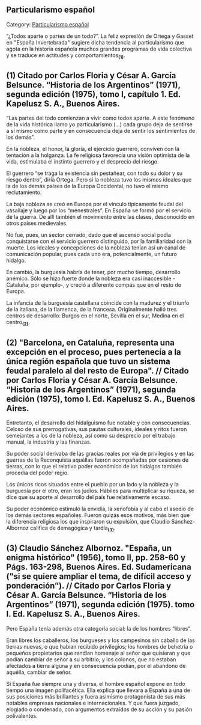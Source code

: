 ## Particularismo español

Category: [Particularismo español](http://descubrircorrientes.com.ar/2012/index.php/2451-historia-desde-el-origen-hasta-1814/tierra-argentina-1492-1588/la-desobediencia-de-caboto/carlos-i-y-la-concepcion-imperial/espana-desde-adentro/el-hombre-espanol/particularismo-espanol)

“¿Todos aparte o partes de un todo?”. La feliz expresión de Ortega y Gasset en "España Invertebrada" sugiere dicha tendencia al particularismo que agota en la historia española muchos grandes programas de vida colectiva y se traduce en actitudes y comportamientos<sub><strong>(1)</strong></sub>.

## **(1)** Citado por Carlos Floria y César A. García Belsunce. “Historia de los Argentinos” (1971), segunda edición (1975), tomo I, capítulo 1. Ed. Kapelusz S. A., Buenos Aires.

“Las partes del todo comienzan a vivir como todos aparte. A este fenómeno de la vida histórica llamo yo particularismo (...) cada grupo deja de sentirse a sí mismo como parte y en consecuencia deja de sentir los sentimientos de los demás”.

En la nobleza, el honor, la gloria, el ejercicio guerrero, conviven con la tentación a la holganza. La fe religiosa favorecía una visión optimista de la vida, estimulaba el instinto guerrero y el desprecio del riesgo.

El guerrero “se traga la existencia sin pestañear, con todo su dolor y su riesgo dentro”, diría Ortega. Pero si la nobleza tuvo los mismos ideales que la de los demás países de la Europa Occidental, no tuvo el mismo reclutamiento.

La baja nobleza se creó en Europa por el vínculo típicamente feudal del vasallaje y luego por los “menestrales”. En España se formó por el servicio de la guerra. De allí también el movimiento entre las clases, desconocido en otros países medievales.

No fue, pues, un sector cerrado, dado que el ascenso social podía conquistarse con el servicio guerrero distinguido, por la familiaridad con la muerte. Los ideales y concepciones de la nobleza tenían así un canal de comunicación popular, pues cada uno era, potencialmente, un futuro hidalgo.

En cambio, la burguesía habría de tener, por mucho tiempo, desarrollo anémico. Sólo se hizo fuerte donde la nobleza era casi inaccesible -Cataluña, por ejemplo-, y creció a diferente compás que en el resto de Europa.

La infancia de la burguesía castellana coincide con la madurez y el triunfo de la italiana, de la flamenca, de la francesa. Originalmente halló tres centros de desarrollo: Burgos en el norte, Sevilla en el sur, Medina en el centro<sub><strong>(2)</strong></sub>.

## **(2)** "Barcelona, en Cataluña, representa una excepción en el proceso, pues pertenecía a la única región española que tuvo un sistema feudal paralelo al del resto de Europa". // Citado por Carlos Floria y César A. García Belsunce. “Historia de los Argentinos” (1971), segunda edición (1975), tomo I. Ed. Kapelusz S. A., Buenos Aires.

Entretanto, el desarrollo del hidalguismo fue notable y con consecuencias. Celoso de sus prerrogativas, sus pautas culturales, ideales y ritos fueron semejantes a los de la nobleza, así como su desprecio por el trabajo manual, la industria y las finanzas.

Su poder social derivaba de las gracias reales por vía de privilegios y en las guerras de la Reconquista aquéllas fueron acompañadas por cesiones de tierras, con lo que el relativo poder económico de los hidalgos también procedía del poder regio.

Los únicos ricos situados entre el pueblo por un lado y la nobleza y la burguesía por el otro, eran los judíos. Hábiles para multiplicar su riqueza, se dice que su aporte al desarrollo del país fue relativamente escaso.

Su poder económico estimuló la envidia, la xenofobia y al cabo el asedio de los demás sectores españoles. Fueron quizás esos motivos, más bien que la diferencia religiosa los que inspiraron su expulsión, que Claudio Sánchez-Albornoz califica de demagógica y tardía<sub><strong>(3)</strong></sub>.

## **(3)** Claudio Sánchez Albornoz. "España, un enigma histórico" (1956), tomo II, pp. 258-60 y Págs. 163-298, Buenos Aires. Ed. Sudamericana ("si se quiere ampliar el tema, de difícil acceso y ponderación”). // Citado por Carlos Floria y César A. García Belsunce. “Historia de los Argentinos” (1971), segunda edición (1975). tomo I. Ed. Kapelusz S. A., Buenos Aires.

Pero España tenía además otra categoría social: la de los hombres “libres”.

Eran libres los caballeros, los burgueses y los campesinos sin caballo de las tierras nuevas, o que habían recibido privilegios; los hombres de behetría o pequeños propietarios que rendían homenaje al señor que quisieran y que podían cambiar de señor a su arbitrio; y los colonos, que no estaban afectados a tierra alguna y en consecuencia podían, por el abandono de aquélla, cambiar de señor.

Si España fue siempre una y diversa, el hombre español expone en todo tiempo una imagen polifacética. Ella explica que llevara a España a una de sus posiciones más brillantes y fuera asimismo protagonista de sus más notables empresas nacionales e internacionales. Y que fuera juzgado, elogiado o condenado, con argumentos extraídos de su acción y su pasión polivalentes.